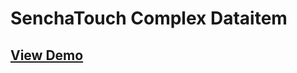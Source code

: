 SenchaTouch Complex Dataitem
================================



 [View Demo](http://tomalex0.github.io/senchatouch-complex-dataitem/)
-
